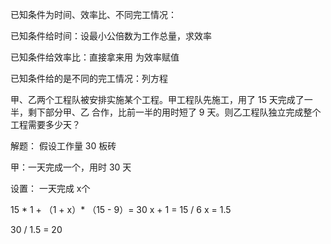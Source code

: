 已知条件为时间、效率比、不同完工情况：

已知条件给时间：设最小公倍数为工作总量，求效率

已知条件给效率比：直接拿来用 为效率赋值

已知条件给的是不同的完工情况：列方程



甲、乙两个工程队被安排实施某个工程。甲工程队先施工，用了 15 天完成了一半，剩下部分甲、乙
合作，比前一半的用时短了 9 天。则乙工程队独立完成整个工程需要多少天？



解题：
假设工作量 30 板砖

甲：一天完成一个，用时 30 天

设置： 一天完成 x个

15 * 1 + （1 + x）* （15 - 9）= 30
x + 1 = 15 / 6 
x = 1.5

30 / 1.5 = 20




